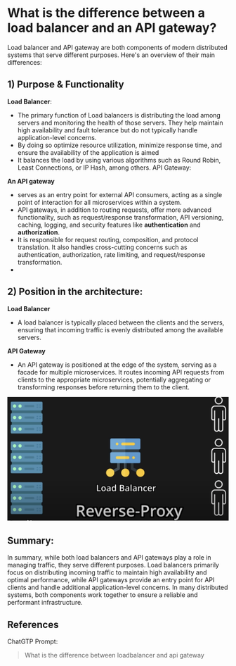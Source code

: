# What is the difference between a load balancer and an API gateway?

Load balancer and API gateway are both components of modern distributed systems that serve different purposes. Here's an
overview of their main differences:

## 1) Purpose & Functionality

**Load Balancer**:

- The primary function of Load balancers is distributing the load among servers and monitoring the health of
  those servers. They help
  maintain high availability and fault tolerance but do not typically handle application-level concerns.
- By doing so optimize resource utilization, minimize response time, and ensure the availability of the application
  is aimed
- It balances the load by using various algorithms such as Round Robin, Least Connections, or IP Hash, among others.
  API Gateway:

**An API gateway**

- serves as an entry point for external API consumers, acting as a single point of interaction for all
  microservices within a system.
- API gateways, in addition to routing requests, offer more advanced functionality, such as request/response
  transformation, API versioning, caching, logging, and security features like **authentication** and **authorization**.
- It is responsible for request routing, composition, and protocol translation. It also handles cross-cutting concerns
  such as authentication, authorization, rate limiting, and request/response transformation.
-

## 2) Position in the architecture:

**Load Balancer**

- A load balancer is typically placed between the clients and the servers, ensuring that incoming traffic is evenly
  distributed among the available servers.

**API Gateway**

- An API gateway is positioned at the edge of the system, serving as a facade for multiple microservices. It routes
  incoming API requests from clients to the appropriate microservices, potentially aggregating or transforming responses
  before returning them to the client.


![asd](../../img/loadbalancer.png)

## Summary:

In summary, while both load balancers and API gateways play a role in managing traffic, they serve different purposes.
Load balancers primarily focus on distributing incoming traffic to maintain high availability and optimal performance,
while API gateways provide an entry point for API clients and handle additional application-level concerns. In many
distributed systems, both components work together to ensure a reliable and performant infrastructure.

## References

ChatGTP Prompt:
> What is the difference between loadbalancer and api gateway